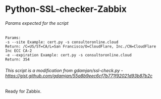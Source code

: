# Python-SSL-checker-Zabbix

###### Params expected for the script
```
Params:
-s --site Example: cert.py -s consultoronline.cloud
Return: /C=US/ST=CA/L=San Francisco/O=CloudFlare, Inc./CN=CloudFlare Inc ECC CA-2
-e --expiration Example: cert.py -s consultoronline.cloud
Return: 354
```

###### This script is a modification from  gdamjan/ssl-check.py - https://gist.github.com/gdamjan/55a8b9eec6cf7b771f92021d93b87b2c
Ready for Zabbix.
